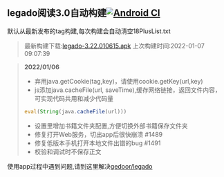 ## legado阅读3.0自动构建[![Android CI](https://github.com/10bits/gedoor-Build/workflows/Android%20CI/badge.svg)](https://github.com/10bits/gedoor-Build/actions)

默认从最新发布的tag构建,每次构建会自动清空18PlusList.txt

> 最新构建下载:[legado-3.22.010615.apk](https://github.com/xianum/gedoor-Build/releases/download/legado-3.22.010615/legado-3.22.010615.apk) 上次构建时间:2022-01-07 09:07:39
<!--start-->
> **2022/01/06**
> 
> * 弃用java.getCookie(tag,key)，请使用cookie.getKey(url,key)
> * js添加java.cacheFile(url, saveTime),缓存网络链接，返回文件内容，可实现代码共用和减少代码量
> ```js
> eval(String(java.cacheFile(url)))
> ```
> * 设置里增加书籍文件夹配置,方便切换外部书籍保存文件夹
> * 修复打开Web服务，切出app后很快崩溃 #1489
> * 修复低版本手机打开本地文件出错的bug #1491
> * 校验和调试时不保存正文
<!--end-->
  
使用app过程中遇到问题,请到这里解决[gedoor/legado](https://github.com/gedoor/legado/issues)

